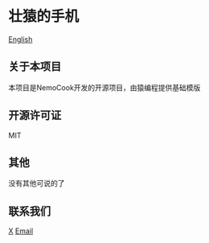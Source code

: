 # 壮猿的手机
[English](https://github.com/SuSheng13T/ZYDMP/blob/main/en.md)
## 关于本项目

本项目是NemoCook开发的开源项目，由猿编程提供基础模版

## 开源许可证

MIT

## 其他

没有其他可说的了

## 联系我们

[X](https://twitter.com/cloudnemocook)
[Email](mailto:47830915g@gmail.com)
